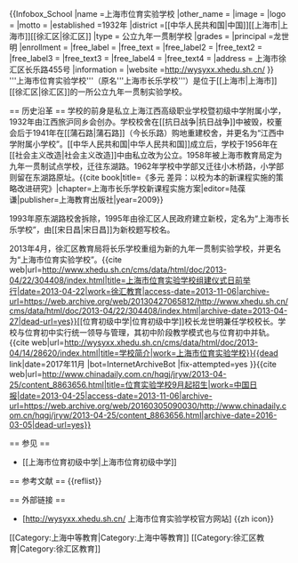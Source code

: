 {{Infobox_School
|name =上海市位育实验学校
|other_name =
|image =
|logo =
|motto =
|established =1932年
|district =[[中华人民共和国|中国]][[上海市|上海市]][[徐汇区|徐汇区]]
|type = 公立九年一贯制学校
|grades =
|principal =龙世明
|enrollment =
|free_label =
|free_text =
|free_label2 =
|free_text2 =
|free_label3 =
|free_text3 =
|free_label4 =
|free_text4 =
|address = 上海市徐汇区长乐路455号
|information =
|website =http://wysyxx.xhedu.sh.cn/
}}
'''上海市位育实验学校'''（原名'''上海市长乐学校'''）是位于[[上海市|上海市]][[徐汇区|徐汇区]]的一所公立九年一贯制实验学校。

== 历史沿革 ==
学校的前身是私立上海江西高级职业学校暨初级中学附属小学，1932年由江西旅沪同乡会创办。学校校舍在[[抗日战争|抗日战争]]中被毁，校董会后于1941年在[[蒲石路|蒲石路]]（今长乐路）购地重建校舍，并更名为“江西中学附属小学校”。[[中华人民共和国|中华人民共和国]]成立后，学校于1956年在[[社会主义改造|社会主义改造]]中由私立改为公立。1958年被上海市教育局定为九年一贯制试点学校，迁往东湖路。1962年学校中学部又迁往小木桥路，小学部则留在东湖路原址。<ref name=lbq>{{cite book|title=《多元 差异：以校为本的新课程实施的策略改进研究》|chapter=上海市长乐学校新课程实施方案|editor=陆葆谦|publisher=上海教育出版社|year=2009}}</ref>

1993年原东湖路校舍拆除，1995年由徐汇区人民政府建立新校，定名为“上海市长乐学校”，由[[宋日昌|宋日昌]]为新校题写校名。<ref name=lbq />

2013年4月，徐汇区教育局将长乐学校重组为新的九年一贯制实验学校，并更名为“上海市位育实验学校”。<ref>{{cite web|url=http://www.xhedu.sh.cn/cms/data/html/doc/2013-04/22/304408/index.html|title=上海市位育实验学校组建仪式日前举行|date=2013-04-22|work=徐汇教育|access-date=2013-11-06|archive-url=https://web.archive.org/web/20130427065812/http://www.xhedu.sh.cn/cms/data/html/doc/2013-04/22/304408/index.html|archive-date=2013-04-27|dead-url=yes}}</ref>[[位育初级中学|位育初级中学]]校长龙世明兼任学校校长。学校与位育初中实行统一领导与管理，其初中阶段教学模式也与位育初中并轨。<ref>{{cite web|url=http://wysyxx.xhedu.sh.cn/cms/data/html/doc/2013-04/14/28620/index.html|title=学校简介|work=上海市位育实验学校}}{{dead link|date=2017年11月 |bot=InternetArchiveBot |fix-attempted=yes }}</ref><ref>{{cite web|url=http://www.chinadaily.com.cn/hqgj/jryw/2013-04-25/content_8863656.html|title=位育实验学校9月起招生|work=中国日报|date=2013-04-25|access-date=2013-11-06|archive-url=https://web.archive.org/web/20160305090030/http://www.chinadaily.com.cn/hqgj/jryw/2013-04-25/content_8863656.html|archive-date=2016-03-05|dead-url=yes}}</ref>

== 参见 ==
* [[上海市位育初级中学|上海市位育初级中学]]

== 参考文献 ==
{{reflist}}

== 外部链接 ==
* [http://wysyxx.xhedu.sh.cn/ 上海市位育实验学校官方网站] {{zh icon}}

[[Category:上海中等教育|Category:上海中等教育]]
[[Category:徐汇区教育|Category:徐汇区教育]]